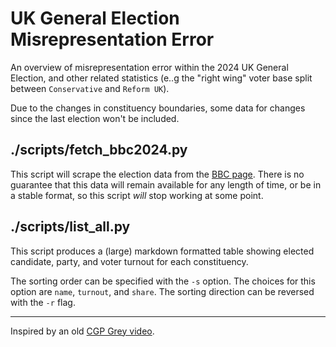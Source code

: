 # UK General Election Misrepresentation Error

An overview of misrepresentation error within the 2024 UK General Election, and
other related statistics (e..g the "right wing" voter base split between
`Conservative` and `Reform UK`).

Due to the changes in constituency boundaries, some data for changes since the
last election won't be included.

## ./scripts/fetch_bbc2024.py

This script will scrape the election data from the [BBC page][]. There is no
guarantee that this data will remain available for any length of time, or be
in a stable format, so this script _will_ stop working at some point.

## ./scripts/list_all.py

This script produces a (large) markdown formatted table showing elected
candidate, party, and voter turnout for each constituency.

The sorting order can be specified with the `-s` option. The choices for this
option are `name`, `turnout`, and `share`. The sorting direction can be
reversed with the `-r` flag.

---

Inspired by an old [CGP Grey video][].

[BBC page]: <https://www.bbc.co.uk/news/election/2024/uk/constituencies>
[CGP Grey video]: <https://www.youtube.com/watch?v=r9rGX91rq5I>
